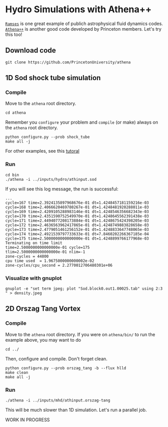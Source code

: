 # Hydro Simulations with Athena++

[`Ramses`](https://bitbucket.org/rteyssie/ramses) is one great example of publich astrophysical fluid dynamics codes. 
[`Athena++`](https://github.com/PrincetonUniversity/athena) is another good code developed by Princeton members. Let's try this too!

## Download code

```
git clone https://github.com/PrincetonUniversity/athena
```

## 1D Sod shock tube simulation

### Compile

Move to the `athena` root directory.

```
cd athena
```

Remember you `configure` your problem and `compile` (or make) always on the `athena` root directory.

```
python configure.py --prob shock_tube
make all -j
```

For other examples, see this [tutoral](https://github.com/PrincetonUniversity/athena/wiki/Tutorial)

### Run

```
cd bin
./athena -i ../inputs/hydro/athinput.sod
```

If you will see this log message, the run is successful:
```
...
cycle=167 time=2.3924135897968676e-01 dt=1.4248457181159216e-03
cycle=168 time=2.4066620469780267e-01 dt=1.4248481920288011e-03
cycle=169 time=2.4209105288983146e-01 dt=1.4248546356682343e-03
cycle=170 time=2.4351590752549970e-01 dt=1.4248645562391438e-03
cycle=171 time=2.4494077208173884e-01 dt=1.4248675424398205e-03
cycle=172 time=2.4636563962417865e-01 dt=1.4248749883828658e-03
cycle=173 time=2.4779051461256152e-01 dt=1.4248833647748065e-03
cycle=174 time=2.4921539797733633e-01 dt=7.8460202266367185e-04
cycle=175 time=2.5000000000000000e-01 dt=1.4248899766177968e-03
Terminating on time limit
time=2.5000000000000000e-01 cycle=175
tlim=2.5000000000000000e-01 nlim=-1
zone-cycles = 44800
cpu time used  = 1.9675000000000002e-02
zone-cycles/cpu_second = 2.2770012706480301e+06
```

### Visualize with gnuplot

```
gnuplot -e "set term jpeg; plot "Sod.block0.out1.00025.tab" using 2:3 " > density.jpeg
```

## 2D Orszag Tang Vortex

### Compile

Move to the `athena` root directory. If you were on `athena/bin/` to run the example above, you may want to do

```
cd ../
```

Then, configure and compile. Don't forget clean.

```
python configure.py --prob orszag_tang -b --flux hlld
make clean
make all -j
```

### Run

```
./athena -i ../inputs/mhd/athinput.orszag-tang
```

This will be much slower than 1D simulation. Let's run a parallel job.

WORK IN PROGRESS


